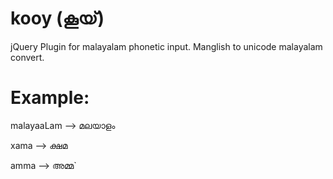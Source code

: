kooy (കൂയ്)
=====

jQuery Plugin for malayalam phonetic input. Manglish to unicode malayalam convert. 

Example:
=====

malayaaLam --> മലയാളം

xama --> ക്ഷമ

amma --> അമ്മ`